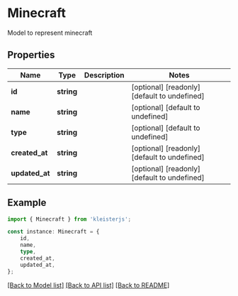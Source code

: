 # Minecraft

Model to represent minecraft

## Properties

Name | Type | Description | Notes
------------ | ------------- | ------------- | -------------
**id** | **string** |  | [optional] [readonly] [default to undefined]
**name** | **string** |  | [optional] [default to undefined]
**type** | **string** |  | [optional] [default to undefined]
**created_at** | **string** |  | [optional] [readonly] [default to undefined]
**updated_at** | **string** |  | [optional] [readonly] [default to undefined]

## Example

```typescript
import { Minecraft } from 'kleisterjs';

const instance: Minecraft = {
    id,
    name,
    type,
    created_at,
    updated_at,
};
```

[[Back to Model list]](../README.md#documentation-for-models) [[Back to API list]](../README.md#documentation-for-api-endpoints) [[Back to README]](../README.md)
